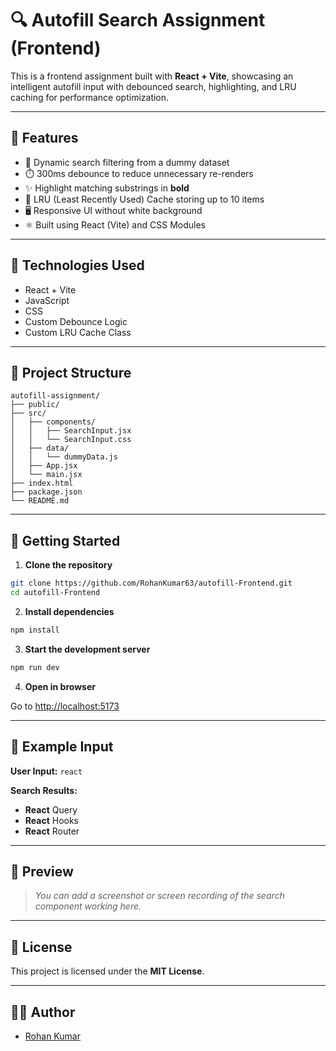 # 🔍 Autofill Search Assignment (Frontend)

This is a frontend assignment built with **React + Vite**, showcasing an intelligent autofill input with debounced search, highlighting, and LRU caching for performance optimization.

---

## 📌 Features

- 🔎 Dynamic search filtering from a dummy dataset
- ⏱️ 300ms debounce to reduce unnecessary re-renders
- ✨ Highlight matching substrings in **bold**
- 💾 LRU (Least Recently Used) Cache storing up to 10 items
- 🖥️ Responsive UI without white background
- ⚛️ Built using React (Vite) and CSS Modules

---

## 🧠 Technologies Used

- React + Vite
- JavaScript
- CSS
- Custom Debounce Logic
- Custom LRU Cache Class

---

## 📁 Project Structure

```
autofill-assignment/
├── public/
├── src/
│   ├── components/
│   │   ├── SearchInput.jsx
│   │   └── SearchInput.css
│   ├── data/
│   │   └── dummyData.js
│   ├── App.jsx
│   └── main.jsx
├── index.html
├── package.json
└── README.md
```

---

## 🚀 Getting Started

1. **Clone the repository**

```bash
git clone https://github.com/RohanKumar63/autofill-Frontend.git
cd autofill-Frontend
```

2. **Install dependencies**

```bash
npm install
```

3. **Start the development server**

```bash
npm run dev
```

4. **Open in browser**

Go to [http://localhost:5173](http://localhost:5173)

---

## 🧪 Example Input

**User Input:** `react`

**Search Results:**

- **React** Query  
- **React** Hooks  
- **React** Router  

---

## 📸 Preview

> _You can add a screenshot or screen recording of the search component working here._

---

## 📃 License

This project is licensed under the **MIT License**.

---

## 🙋‍♂️ Author

- [Rohan Kumar](https://github.com/RohanKumar63)
